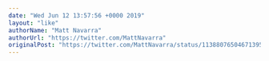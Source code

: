 ```yaml
---
date: "Wed Jun 12 13:57:56 +0000 2019"
layout: "like"
authorName: "Matt Navarra"
authorUrl: "https://twitter.com/MattNavarra"
originalPost: "https://twitter.com/MattNavarra/status/1138807650467139585"
---
```

